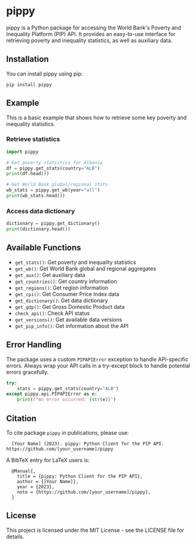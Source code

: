 # pippy

pippy is a Python package for accessing the World Bank's Poverty and Inequality Platform (PIP) API. It provides an easy-to-use interface for retrieving poverty and inequality statistics, as well as auxiliary data.

## Installation

You can install pippy using pip:

```
pip install pippy
```

## Example

This is a basic example that shows how to retrieve some key poverty and inequality statistics.

### Retrieve statistics

```python
import pippy

# Get poverty statistics for Albania
df = pippy.get_stats(country="ALB")
print(df.head())

# Get World Bank global/regional stats
wb_stats = pippy.get_wb(year="all")
print(wb_stats.head())
```

### Access data dictionary

```python
dictionary = pippy.get_dictionary()
print(dictionary.head())
```

## Available Functions

- `get_stats()`: Get poverty and inequality statistics
- `get_wb()`: Get World Bank global and regional aggregates
- `get_aux()`: Get auxiliary data
- `get_countries()`: Get country information
- `get_regions()`: Get region information
- `get_cpi()`: Get Consumer Price Index data
- `get_dictionary()`: Get data dictionary
- `get_gdp()`: Get Gross Domestic Product data
- `check_api()`: Check API status
- `get_versions()`: Get available data versions
- `get_pip_info()`: Get information about the API

## Error Handling

The package uses a custom `PIPAPIError` exception to handle API-specific errors. Always wrap your API calls in a try-except block to handle potential errors gracefully.

```python
try:
    stats = pippy.get_stats(country="ALB")
except pippy.api.PIPAPIError as e:
    print(f"An error occurred: {str(e)}")
```

## Citation

To cite package `pippy` in publications, please use:

      [Your Name] (2023). pippy: Python Client for the PIP API. https://github.com/[your_username]/pippy

A BibTeX entry for LaTeX users is:

      @Manual{,
        title = {pippy: Python Client for the PIP API},
        author = {[Your Name]},
        year = {2023},
        note = {https://github.com/[your_username]/pippy},
      }

## License

This project is licensed under the MIT License - see the LICENSE file for details.
